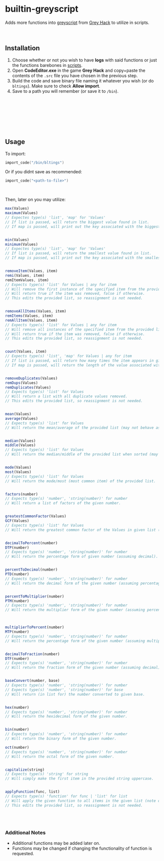# builtin-greyscript
Adds more functions into [greyscript](https://codedocs.ghtools.xyz/) from [Grey Hack](https://store.steampowered.com/app/605230/Grey_Hack/) to utilize in scripts.
<br />
<br />
​<br />
## Installation
1. Choose whether or not you wish to have **logs** with said functions or just the functions barebones in [scripts](https://github.com/irtsa-dev/builtin-greyscript/tree/main/builtint-greyscript).
2. Open **CodeEditor.exe** in the game **Grey Hack** and copy+paste the contents of the `.src` file you have chosen in the previous step.
3. Build the code and save binary file naming it whatever you wish (or do `bltings`). Make sure to check **Allow import**.
4. Save to a path you will remember (or save it to `/bin`).
<br />
<br />
<br />
<br />
<br />
<br />

## Usage
To import:
```lua
import_code("/bin/bltings")
```
Or if you didnt save as recommended:
```lua
import_code("<path-to-file>")
```
<br />

Then, later on you may utilize:
```js
max(Values)
maximum(Values)
// Expectes type(s) 'list', 'map' for 'Values'
// If list is passed, will return the biggest value found in list.
// If map is passed, will print out the key associated with the biggest value found in map.


min(Values)
minimum(Values)
// Expectes type(s) 'list', 'map' for 'Values'
// If list is passed, will return the smallest value found in list.
// If map is passed, will print out the key associated with the smallest value found in map.


removeItem(Values, item)
remi(Values, item)
remItemValues, item)
// Expects type(s) 'list' for Values | any for item
// Will remove the first instance of the specified item from the provided list.
// Will return true if the item was removed, false if otherwise.
// This edits the provided list, so reassignment is not needed.


removeAllItems(Values, item)
remItems(Values, item)
remAllItem(Values, item)
// Expects type(s) 'list' for Values | any for item
// Will remove all instances of the specified item from the provided list.
// Will return true if the item was removed, false if otherwise.
// This edits the provided list, so reassignment is not needed.


count(Values, item)
// Expects type(s) 'list', 'map' for Values | any for item
// If list is passed, will return how many times the item appears in given list.
// If map is passed, will return the length of the value associated with the item as the key for map.


removeDuplicates(Values)
remDups(Values)
remDuplicates(Values)
// Expects type(s) 'list' for Values
// Will return a list with all duplicate values removed.
// This edits the provided list, so reassignment is not needed.


mean(Values)
average(Values)
// Expects type(s) 'list' for Values
// Will return the mean/average of the provided list (may not behave as expected for lists containing non-numbers).


median(Values)
middle(Values)
// Expects type(s) 'list' for Values
// Will return the median/middle of the provided list when sorted (may not behave as expected for lists containing non-numbers).


mode(Values)
most(Values)
// Expects type(s) 'list' for Values
// Will return the mode/most (most common item) of the provided list.


factors(number)
// Expects type(s) 'number', 'string(number)' for number
// Will return a list of factors of the given number.


greatestCommonFactor(Values)
GCF(Values)
// Expects type(s) 'list' for Values
// Will return the greatest common factor of the Values in given list (may not behave as expected for lists containing non-numbers).


decimalToPercent(number)
DTP(number)
// Expects type(s) 'number', 'string(number)' for number
// Will return the percentage form of given number (assuming decimal).


percentToDecimal(number)
PTD(number)
// Expects type(s) 'number', 'string(number)' for number
// Will return the decimal form of the given number (assuming percentage).


percentToMultiplier(number)
PTM(number)
// Expects type(s) 'number', 'string(number)' for number
// Will return the multiplier form of the given number (assuming percentage).



multiplierToPercent(number)
MTP(number)
// Expects type(s) 'number', 'string(number)' for number
// Will return the percentage form of the given number (assuming multiplier).


decimalToFraction(number)
DTF(number)
// Expects type(s) 'number', 'string(number)' for number
// Will return the fraction form of the given number (assuming decimal).


baseConvert(number, base)
// Expects type(s) 'number', 'string(number)' for number
// Expects type(s) 'number', 'string(number)' for base
// Will return (in list for) the number converted to given base.


hex(number)
// Expects type(s) 'number', 'string(number)' for number
// Will return the hexidecimal form of the given number.


bin(number)
// Expects type(s) 'number', 'string(number)' for number
// Will return the binary form of the given number.

oct(number)
// Expects type(s) 'number', 'string(number)' for number
// Will return the octal form of the given number.


capitalize(string)
// Expects type(s) 'string' for string
// Will simply make the first item in the provided string uppercase.


applyFunction(func, list)
// Expects type(s) 'function' for func | 'list' for list
// Will apply the given function to all items in the given list (note one must pass the function with @ infront (applyFunction(@sqrt, lust)).
// This edits the provided list, so reassignment is not needed.
```
​
<br />
<br />
### Additional Notes
- Additional functions may be added later on.
- Functions may be changed if changing the functionality of function is requested.
